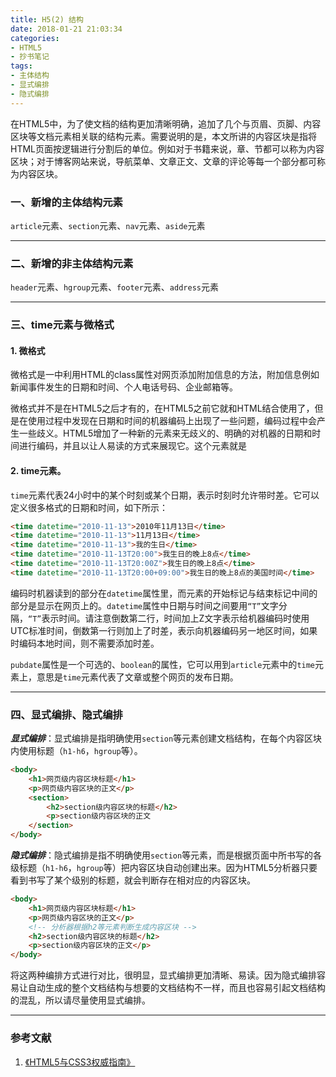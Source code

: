 ```yaml
---
title: H5(2) 结构
date: 2018-01-21 21:03:34
categories:
- HTML5
- 抄书笔记
tags:
- 主体结构
- 显式编排
- 隐式编排
---
```


在HTML5中，为了使文档的结构更加清晰明确，追加了几个与页眉、页脚、内容区块等文档元素相关联的结构元素。需要说明的是，本文所讲的内容区块是指将HTML页面按逻辑进行分割后的单位。例如对于书籍来说，章、节都可以称为内容区块；对于博客网站来说，导航菜单、文章正文、文章的评论等每一个部分都可称为内容区块。

<!-- More -->

### 一、新增的主体结构元素

`article`元素、`section`元素、`nav`元素、`aside`元素

---

### 二、新增的非主体结构元素

`header`元素、`hgroup`元素、`footer`元素、`address`元素

---

### 三、time元素与微格式

#### 1. 微格式

微格式是一中利用HTML的class属性对网页添加附加信息的方法，附加信息例如新闻事件发生的日期和时间、个人电话号码、企业邮箱等。

微格式并不是在HTML5之后才有的，在HTML5之前它就和HTML结合使用了，但是在使用过程中发现在日期和时间的机器编码上出现了一些问题，编码过程中会产生一些歧义。HTML5增加了一种新的元素来无歧义的、明确的对机器的日期和时间进行编码，并且以让人易读的方式来展现它。这个元素就是

#### 2. time元素。

`time`元素代表24小时中的某个时刻或某个日期，表示时刻时允许带时差。它可以定义很多格式的日期和时间，如下所示：

```html
<time datetime="2010-11-13">2010年11月13日</time>
<time datetime="2010-11-13">11月13日</time>
<time datetime="2010-11-13">我的生日</time>
<time datetime="2010-11-13T20:00">我生日的晚上8点</time>
<time datetime="2010-11-13T20:00Z">我生日的晚上8点</time>
<time datetime="2010-11-13T20:00+09:00">我生日的晚上8点的美国时间</time>
```

编码时机器读到的部分在`datetime`属性里，而元素的开始标记与结束标记中间的部分是显示在网页上的。`datetime`属性中日期与时间之间要用`“T”`文字分隔，`“T”`表示时间。请注意倒数第二行，时间加上Z文字表示给机器编码时使用UTC标准时间，倒数第一行则加上了时差，表示向机器编码另一地区时间，如果时编码本地时间，则不需要添加时差。

`pubdate`属性是一个可选的、`boolean`的属性，它可以用到`article`元素中的`time`元素上，意思是`time`元素代表了文章或整个网页的发布日期。

---

### 四、显式编排、隐式编排

***显式编排***：显式编排是指明确使用`section`等元素创建文档结构，在每个内容区块内使用标题（`h1-h6`，`hgroup`等）。

```html
<body>
    <h1>网页级内容区块标题</h1>
    <p>网页级内容区块的正文</p>
    <section>
        <h2>section级内容区块的标题</h2>
        <p>section级内容区块的正文
    </section>
</body>
```

***隐式编排***：隐式编排是指不明确使用`section`等元素，而是根据页面中所书写的各级标题（`h1-h6`，`hgroup`等）把内容区块自动创建出来。因为HTML5分析器只要看到书写了某个级别的标题，就会判断存在相对应的内容区块。

```html
<body>
    <h1>网页级内容区块标题</h1>
    <p>网页级内容区块的正文</p>
    <!-- 分析器根据h2等元素判断生成内容区块 -->
    <h2>section级内容区块的标题</h2>
    <p>section级内容区块的正文</p>
</body>
```

将这两种编排方式进行对比，很明显，显式编排更加清晰、易读。因为隐式编排容易让自动生成的整个文档结构与想要的文档结构不一样，而且也容易引起文档结构的混乱，所以请尽量使用显式编排。

---

### 参考文献

1. [《HTML5与CSS3权威指南》]()